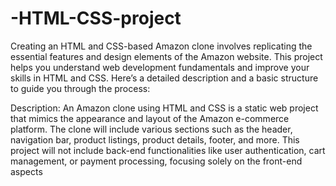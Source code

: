 # -HTML-CSS-project
Creating an HTML and CSS-based Amazon clone involves replicating the essential features and design elements of the Amazon website. This project helps you understand web development fundamentals and improve your skills in HTML and CSS. Here’s a detailed description and a basic structure to guide you through the process:

Description:
An Amazon clone using HTML and CSS is a static web project that mimics the appearance and layout of the Amazon e-commerce platform. The clone will include various sections such as the header, navigation bar, product listings, product details, footer, and more. This project will not include back-end functionalities like user authentication, cart management, or payment processing, focusing solely on the front-end aspects
